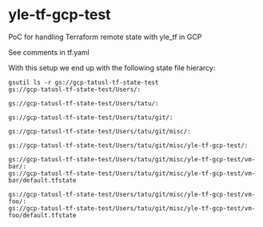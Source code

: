 # yle-tf-gcp-test
PoC for handling Terraform remote state with yle_tf in GCP

See comments in tf.yaml

With this setup we end up with the following state file hierarcy:

```
gsutil ls -r gs://gcp-tatusl-tf-state-test
gs://gcp-tatusl-tf-state-test/Users/:

gs://gcp-tatusl-tf-state-test/Users/tatu/:

gs://gcp-tatusl-tf-state-test/Users/tatu/git/:

gs://gcp-tatusl-tf-state-test/Users/tatu/git/misc/:

gs://gcp-tatusl-tf-state-test/Users/tatu/git/misc/yle-tf-gcp-test/:

gs://gcp-tatusl-tf-state-test/Users/tatu/git/misc/yle-tf-gcp-test/vm-bar/:
gs://gcp-tatusl-tf-state-test/Users/tatu/git/misc/yle-tf-gcp-test/vm-bar/default.tfstate

gs://gcp-tatusl-tf-state-test/Users/tatu/git/misc/yle-tf-gcp-test/vm-foo/:
gs://gcp-tatusl-tf-state-test/Users/tatu/git/misc/yle-tf-gcp-test/vm-foo/default.tfstate
```
